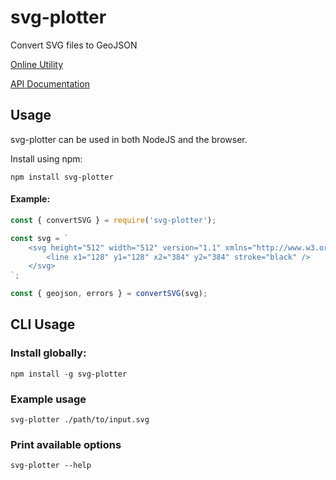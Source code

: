 # svg-plotter
Convert SVG files to GeoJSON

[Online Utility](/demo)

[API Documentation](/docs)

## Usage

svg-plotter can be used in both NodeJS and the browser.

Install using npm:

```
npm install svg-plotter
```

#### Example:
```javascript
const { convertSVG } = require('svg-plotter');

const svg = `
    <svg height="512" width="512" version="1.1" xmlns="http://www.w3.org/2000/svg">
        <line x1="128" y1="128" x2="384" y2="384" stroke="black" />
    </svg>
`;

const { geojson, errors } = convertSVG(svg);
```

## CLI Usage

### Install globally:
```
npm install -g svg-plotter
```

### Example usage
```
svg-plotter ./path/to/input.svg
```

### Print available options
```
svg-plotter --help
```
